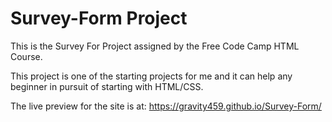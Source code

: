 # Survey-Form Project

This is the Survey For Project assigned by the Free Code Camp HTML Course.

This project is one of the starting projects for me and it can help any beginner in pursuit of starting with HTML/CSS.

The live preview for the site is at: https://gravity459.github.io/Survey-Form/
